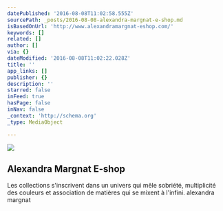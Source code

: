 ```yaml
---
datePublished: '2016-08-08T11:02:58.555Z'
sourcePath: _posts/2016-08-08-alexandra-margnat-e-shop.md
isBasedOnUrl: 'http://www.alexandramargnat-eshop.com/'
keywords: []
related: []
author: []
via: {}
dateModified: '2016-08-08T11:02:22.028Z'
title: ''
app_links: []
publisher: {}
description: ''
starred: false
inFeed: true
hasPage: false
inNav: false
_context: 'http://schema.org'
_type: MediaObject

---
```

![](https://the-grid-user-content.s3-us-west-2.amazonaws.com/ce2803a1-5d9a-4c65-919c-2d7208bfc7ff.png)

<article style=""><h1>Alexandra Margnat E-shop</h1><p>Les collections s'inscrivent dans un univers qui mêle sobriété, multiplicité des couleurs et association de matières qui se mixent à l'infini. alexandra margnat</p></article>